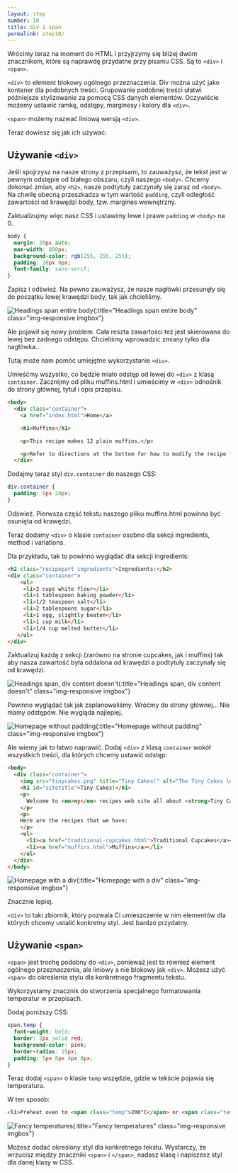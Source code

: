 ```yaml
---
layout: step
number: 10
title: div i span
permalink: step10/
---
```


Wrócimy teraz na moment do HTML i przyjrzymy się bliżej dwóm znacznikom, które są naprawdę przydatne przy pisaniu CSS. Są to `<div>` i `<span>`.

`<div>` to element blokowy ogólnego przeznaczenia. Div można użyć jako kontener dla podobnych treści. Grupowanie podobnej treści ułatwi późniejsze stylizowanie za pomocą CSS danych elementów. Oczywiście możemy ustawić ramkę, odstępy, marginesy i kolory dla `<div>`.

`<span>` możemy nazwać liniową wersją `<div>`.

Teraz dowiesz się jak ich używać:

## Używanie `<div>`

Jeśli spojrzysz na nasze strony z przepisami, to zauważysz, że tekst jest w pewnym odstępie od białego obszaru, czyli naszego `<body>`. Chcemy dokonać zmian, aby `<h2>`, nasze podtytuły zaczynały się zaraz od `<body>`. Na chwilę obecną przeszkadza w tym wartość `padding`, czyli odległość zawartości od krawędzi body, tzw. margines wewnętrzny.

Zaktualizujmy więc nasz CSS i ustawimy lewe i prawe `padding` w `<body>` na 0.


<!--- Moglibyśmy po prostu usunąć padding, ale my zmienimy wartość prawą i lewą na zero. W końcu użytkownik może korzystać z  przeglądarki, która nie ma przewiduje zerowej wartości `padding` dla body.  --->

```css
body {
  margin: 20px auto;
  max-width: 800px;
  background-color: rgb(255, 255, 255);
  padding: 20px 0px;
  font-family: sans-serif;
}
```
Zapisz i odśwież. Na pewno zauważysz, że nasze nagłówki przesunęły się do początku lewej krawędzi body, tak jak chcieliśmy. 

![Headings span entire body](../assets/css-no-side-padding.png){:title="Headings span entire body" class="img-responsive imgbox"}

Ale pojawił się nowy problem. Cała reszta zawartości też jest skierowana do lewej bez żadnego odstępu. Chcieliśmy wprowadzić zmiany tylko dla nagłówka...

Tutaj może nam pomóc umiejętne wykorzystanie `<div>`.

Umieśćmy wszystko, co będzie miało odstęp od lewej do `<div>` z klasą `container`. Zacznijmy od pliku muffins.html i umieścimy w `<div>` odnośnik do strony głównej, tytuł i opis przepisu.

```html
<body>
  <div class="container">
    <a href="index.html">Home</a>

    <h1>Muffins</h1>

    <p>This recipe makes 12 plain muffins.</p>

    <p>Refer to directions at the bottom for how to modify the recipe for different types of muffins.</p>
  </div>
```

Dodajmy teraz styl `div.container` do naszego CSS:

```css
div.container {
  padding: 0px 20px;
}
```

Odśwież. Pierwsza część tekstu naszego pliku muffins.html powinna być osunięta od krawędzi.

Teraz dodamy `<div>` o klasie `container` osobno dla sekcji ingredients, method i variations.

Dla przykładu, tak to powinno wyglądać dla sekcji ingredients:

```html
<h2 class="recipepart ingredients">Ingredients:</h2>
<div class="container">
    <ul>
     <li>2 cups white flour</li>
     <li>1 tablespoon baking powder</li>
     <li>1/2 teaspoon salt</li>
     <li>2 tablespoons sugar</li>
     <li>1 egg, slightly beaten</li>
     <li>1 cup milk</li>
     <li>1/4 cup melted butter</li>
   </ul>
</div>
```

Zaktualizuj każdą z sekcji (zarówno na stronie cupcakes, jak i muffins) tak aby nasza zawartość była oddalona od krawędzi a podtytuły zaczynały się od krawędzi.

![Headings span, div content doesn't](../assets/css-extra-internal-padding.png){:title="Headings span, div content doesn't" class="img-responsive imgbox"}

Powinno wyglądać tak jak zaplanowaliśmy. Wróćmy do strony głównej... Nie mamy odstępów. Nie wygląda najlepiej.

![Homepage without padding](../assets/css-broken-homepage.png){:title="Homepage without padding" class="img-responsive imgbox"}

Ale wiemy jak to łatwo naprawić. Dodaj `<div>` z klasą `container` wokół wszystkich treści, dla których chcemy ustawić odstęp:

```html
<body>
  <div class="container">
    <img src="tinycakes.png" title="Tiny Cakes!" alt="The Tiny Cakes logo, a stylized cartoon cupcake." height="128px" width="128px" />
    <h1 id="sitetitle">Tiny Cakes!</h1>
    <p>
      Welcome to <em>my</em> recipes web site all about <strong>Tiny Cakes!</strong>
    </p>
    <p>
    Here are the recipes that we have:
    </p>
    <ul>
      <li><a href="traditional-cupcakes.html">Traditional Cupcakes</a></li>
      <li><a href="muffins.html">Muffins</a></li>
    </ul>
  </div>
</body>
```

![Homepage with a div](../assets/css-fixed-homepage.png){:title="Homepage with a div" class="img-responsive imgbox"}

Znacznie lepiej.

`<div>` to taki zbiornik, który pozwala Ci umieszczenie w nim elementów dla których chcemy ustalić konkretny styl. Jest bardzo przydatny.

## Używanie `<span>`

`<span>` jest trochę podobny do `<div>`, ponieważ jest to również element ogólnego przeznaczenia, ale liniowy a nie blokowy jak `<div>`. Możesz użyć `<span>` do określenia stylu dla konkretnego fragmentu tekstu.

Wykorzystamy znacznik <span> do stworzenia specjalnego formatowania temperatur w przepisach.

Dodaj poniższy CSS:

```css
span.temp {
  font-weight: bold;
  border: 2px solid red;
  background-color: pink;
  border-radius: 15px;
  padding: 5px 8px 4px 8px;
}
```

Teraz dodaj `<span>` o klasie `temp` wszędzie, gdzie w tekście pojawia się temperatura.

W ten sposób:

```html
<li>Preheat oven to <span class="temp">200°C</span> or <span class="temp">180°C</span> fan-forced.</li>
```

![Fancy temperatures](../assets/css-fancy-temperatures.png){:title="Fancy temperatures" class="img-responsive imgbox"}

Możesz dodać określony styl dla konkretnego tekstu. Wystarczy, że wrzucisz między znaczniki `<span>` i `</span>`, nadasz klasę i napiszesz styl dla danej klasy w CSS.
